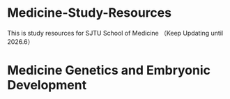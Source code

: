 # Medicine-Study-Resources
This is study resources for SJTU School of Medicine （Keep Updating until 2026.6）
# Medicine Genetics and Embryonic Development
